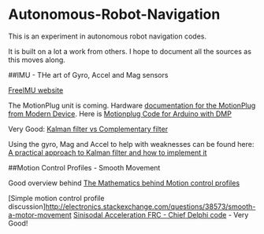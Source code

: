 # Autonomous-Robot-Navigation
This is an experiment in autonomous robot navigation codes. 

It is built on a lot a work from others.  I hope to document all the sources as this moves along.

##IMU - THe art of Gyro, Accel and Mag sensors

[FreeIMU website](http://www.varesano.net/projects/hardware/FreeIMU)

The MotionPlug unit is coming. Hardware [documentation for the MotionPlug from Modern Device](https://moderndevice.com/product/motion-plug/). Here is [Motionplug Code for Arduino with DMP](https://github.com/moderndevice/MotionPlug)

Very Good: [Kalman filter vs Complementary filter](http://robottini.altervista.org/kalman-filter-vs-complementary-filter)

Using the gyro, Mag and Accel to help with weaknesses can be found here: [A practical approach to Kalman filter and how to implement it](http://blog.tkjelectronics.dk/2012/09/a-practical-approach-to-kalman-filter-and-how-to-implement-it/)

##Motion Control Profiles - Smooth Movement

Good overview behind [The Mathematics behind Motion control profiles](http://www.pmdcorp.com/downloads/Mathematics_of_Motion_Control_Profiles.pdf)

[Simple motion control profile discussion]http://electronics.stackexchange.com/questions/38573/smooth-a-motor-movement
[Sinisodal Acceleration FRC - Chief Delphi code](http://www.chiefdelphi.com/media/papers/3107) - Very Good!

